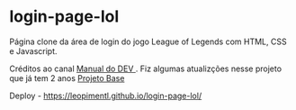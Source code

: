 # login-page-lol
Página clone da área de login do jogo League of Legends com HTML, CSS e Javascript.

Créditos ao canal 
<a href="https://www.youtube.com/@ManualdoDev"> Manual do DEV </a>. Fiz algumas atualizções nesse projeto que já tem 2 anos <a href="https://github.com/manualdodev/league-of-legends-login-screen"> Projeto Base</a>

Deploy - https://leopimentl.github.io/login-page-lol/
